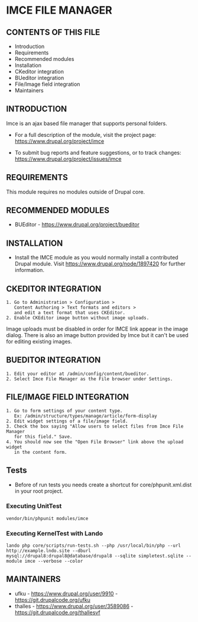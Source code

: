 # IMCE FILE MANAGER

## CONTENTS OF THIS FILE


 * Introduction
 * Requirements
 * Recommended modules
 * Installation
 * CKeditor integration
 * BUeditor integration
 * File/Image field integration
 * Maintainers


## INTRODUCTION

Imce is an ajax based file manager that supports personal folders.

 * For a full description of the module, visit the project page:
   https://www.drupal.org/project/imce

 * To submit bug reports and feature suggestions, or to track changes:
   https://www.drupal.org/project/issues/imce


## REQUIREMENTS

This module requires no modules outside of Drupal core.


## RECOMMENDED MODULES

 * BUEditor - https://www.drupal.org/project/bueditor


## INSTALLATION

 * Install the IMCE module as you would normally install a contributed
   Drupal module. Visit https://www.drupal.org/node/1897420 for further
   information.


## CKEDITOR INTEGRATION

    1. Go to Administration > Configuration >
       Content Authoring > Text formats and editors >
       and edit a text format that uses CKEditor.
    2. Enable CKEditor image button without image uploads.

Image uploads must be disabled in order for IMCE link appear in the image
dialog. There is also an image button provided by Imce but it can't be used for
editing existing images.


## BUEDITOR INTEGRATION

    1. Edit your editor at /admin/config/content/bueditor.
    2. Select Imce File Manager as the File browser under Settings.


## FILE/IMAGE FIELD INTEGRATION

    1. Go to form settings of your content type.
       Ex: /admin/structure/types/manage/article/form-display
    2. Edit widget settings of a file/image field.
    3. Check the box saying "Allow users to select files from Imce File Manager
       for this field." Save.
    4. You should now see the "Open File Browser" link above the upload widget
       in the content form.

## Tests

* Before of run tests you needs create a shortcut for core/phpunit.xml.dist in your root project.

### Executing UnitTest

```
vendor/bin/phpunit modules/imce
```

### Executing KernelTest with Lando

```
lando php core/scripts/run-tests.sh --php /usr/local/bin/php --url http://example.lndo.site --dburl mysql://drupal8:drupal8@database/drupal8 --sqlite simpletest.sqlite --module imce --verbose --color
```

MAINTAINERS
-----------

 * ufku - https://www.drupal.org/user/9910 - https://git.drupalcode.org/ufku
 * thalles - https://www.drupal.org/user/3589086 - https://git.drupalcode.org/thallesvf
